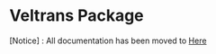 # Veltrans Package

[Notice] : All documentation has been moved to [Here](https://endrureza.github.io/Veltrans)
